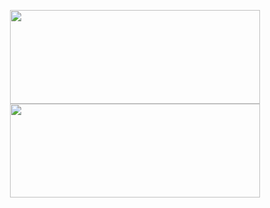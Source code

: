 <p align="center">
  <img src="https://github-readme-stats.vercel.app/api?username=danielglazer26&show_icons=true&theme=radical&cache_seconds=1800&&title_color=2e7dea" height="150" width="400"/>
  <img src="https://github-readme-stats.vercel.app/api/top-langs/?username=danielglazer26&layout=compact&hide=html&count_private=true&cache_seconds=1800&bg_color=141321&text_color=a0f1eb" height="150" width="400"/>
</p>
